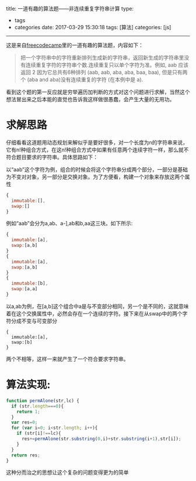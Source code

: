 title: 一道有趣的算法题——非连续重复字符串计算
type:
  - tags
  - categories
date: 2017-03-29 15:30:18
tags: [算法]
categories: [js]
---
这是来自[freecodecamp](https://www.freecodecamp.cn/challenges/no-repeats-please)里的一道有趣的算法题，内容如下：
> 把一个字符串中的字符重新排列生成新的字符串，返回新生成的字符串里没有连续重复字符的字符串个数.连续重复只以单个字符为准。例如, aab 应该返回 2 因为它总共有6种排列 (aab, aab, aba, aba, baa, baa), 但是只有两个 (aba and aba)没有连续重复的字符 (在本例中是 a).

看到这个题的第一反应就是穷举遍历加判断的方式对这个问题进行求解，当然这个想法冒出来之后本能的直觉也告诉我这样做很愚蠢，会产生大量的无用功。

# 求解思路
仔细看看这道题用动态规划来解似乎是要好很多，对一个长度为n的字符串来说，它有n!种组合方式，在这n!种组合方式中如果有任意两个连续字符一样，那么就不符合题目要求的字符串。具体思路如下：

以“aab”这个字符为例，组合的时候会将这个字符串分成两个部分，一部分是基础为不变对对象，另一部分是交换对象。为了方便看，构建一个对象来存放这两个属性
```javascript
{
  immutable:[],
  swap:[]
}
```
例如“aab”会分为a,ab、a-],ab和b,aa这三块。如下所示:
```javascript
{
  immutable:[a],
  swap:[a,b]
}
{
  immutable:[a],
  swap:[a,b]
}
{
  immutable:[b],
  swap:[a,a]
}
```
以a,ab为例，在[a,b]这个组合中a是与不变部分相同，另一个是不同的，这就意味着在这个交换属性中，必然会存在一个连续的字符。接下来在从swap中的两个字符分成不变与可变部分
```
{
  immutable:[a],
  swap:[b]
}
```
两个不相等，这样一来就产生了一个符合要求字符串。

# 算法实现:
```javascript
function permAlone(str,lc) {
  if (str.length===0){
    return 1;
  }
  var res=0;
  for (var i=0; i<str.length; i++){
    if (str[i]!==lc){
      res+=permAlone(str.substring(0,i)+str.substring(i+1),str[i]);
    }
  }      
  return res;
}
```
这种分而治之的思想让这个复杂的问题变得更为的简单